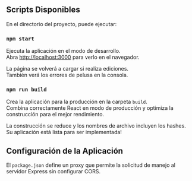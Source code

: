 ## Scripts Disponibles

En el directorio del proyecto, puede ejecutar:

### `npm start`

Ejecuta la aplicación en el modo de desarrollo. <br>
Abra [http://localhost:3000](http://localhost:3000) para verlo en el navegador.

La página se volverá a cargar si realiza ediciones. <br>
También verá los errores de pelusa en la consola.

### `npm run build`

Crea la aplicación para la producción en la carpeta `build`. <br>
Combina correctamente React en modo de producción y optimiza la construcción para el mejor rendimiento.

La construcción se reduce y los nombres de archivo incluyen los hashes. <br>
Su aplicación está lista para ser implementada!

## Configuración de la Aplicación

El `package.json` define un proxy que permite la solicitud de manejo al servidor Express sin configurar CORS.
